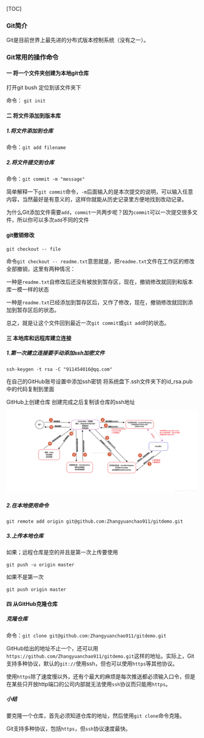 [TOC]



### Git简介

Git是目前世界上最先进的分布式版本控制系统（没有之一）。

### Git常用的操作命令

#### 一   将一个文件夹创建为本地git仓库

打开git bush  定位到该文件夹下  

命令： `git init`

#### 二   将文件添加到版本库

##### 1.将文件添加到仓库

命令：`git add filename`

##### 2.将文件提交到仓库

命令：`git commit -m "message"`



​        简单解释一下`git commit`命令，`-m`后面输入的是本次提交的说明，可以输入任意内容，当然最好是有意义的，这样你就能从历史记录里方便地找到改动记录。 

为什么Git添加文件需要`add`，`commit`一共两步呢？因为`commit`可以一次提交很多文件，所以你可以多次`add`不同的文件

#### git撤销修改

`git checkout -- file`

命令`git checkout -- readme.txt`意思就是，把`readme.txt`文件在工作区的修改全部撤销，这里有两种情况：

一种是`readme.txt`自修改后还没有被放到暂存区，现在，撤销修改就回到和版本库一模一样的状态

一种是`readme.txt`已经添加到暂存区后，又作了修改，现在，撤销修改就回到添加到暂存区后的状态。

总之，就是让这个文件回到最近一次`git commit`或`git add`时的状态。

#### 三   本地库和远程库建立连接

##### 1.第一次建立连接要手动添加ssh加密文件

`ssh-keygen -t rsa -C "911454016@qq.com"` 

在自己的GitHub账号设置中添加ssh密钥  将系统盘下.ssh文件夹下的id_rsa.pub中的代码复制到里面

GitHub上创建仓库  创建完成之后复制该仓库的ssh地址

<img src="https://github.com/Zhangyuanchao911/gitdemo/blob/master/img/20200208211439106.png" alt="image-20201011140059129" style="zoom: 80%;" />

##### 2.在本地使用命令

`git remote add origin git@github.com:Zhangyuanchao911/gitdemo.git`

##### 3.上传本地仓库

如果；远程仓库是空的并且是第一次上传要使用 

`git push -u origin master`

如果不是第一次

`git push origin master`

#### 四   从GitHub克隆仓库

##### 克隆仓库

命令：`git clone git@github.com:Zhangyuanchao911/gitdemo.git`

GitHub给出的地址不止一个，还可以用`https://github.com/Zhangyuanchao911/gitdemo.git`这样的地址。实际上，Git支持多种协议，默认的`git://`使用ssh，但也可以使用`https`等其他协议。

使用`https`除了速度慢以外，还有个最大的麻烦是每次推送都必须输入口令，但是在某些只开放http端口的公司内部就无法使用`ssh`协议而只能用`https`。

##### 小结

要克隆一个仓库，首先必须知道仓库的地址，然后使用`git clone`命令克隆。

Git支持多种协议，包括`https`，但`ssh`协议速度最快。
